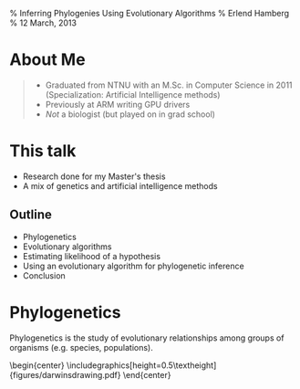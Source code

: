 % Inferring Phylogenies Using Evolutionary Algorithms
% Erlend Hamberg
% 12 March, 2013

# About Me

> - Graduated from NTNU with an M.Sc. in Computer Science in 2011
>   (Specialization: Artificial Intelligence methods)
> - Previously at ARM writing GPU drivers
> - *Not* a biologist (but played on in grad school)

# This talk

- Research done for my Master's thesis
- A mix of genetics and artificial intelligence methods

## Outline

- Phylogenetics
- Evolutionary algorithms
- Estimating likelihood of a hypothesis
- Using an evolutionary algorithm for phylogenetic inference
- Conclusion

# Phylogenetics

Phylogenetics is the study of evolutionary relationships among groups of
organisms (e.g.  species, populations).

\begin{center}
\includegraphics[height=0.5\textheight]{figures/darwinsdrawing.pdf}
\end{center}
